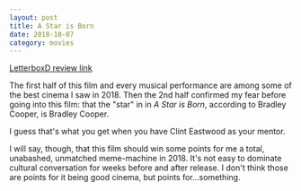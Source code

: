 ```yaml
---
layout: post
title: A Star is Born
date: 2018-10-07
category: movies
---
```

 
[LetterboxD review link](https://letterboxd.com/samarthbhaskar/film/a-star-is-born-2018/)

The first half of this film and every musical performance are among some of the best cinema I saw in 2018. Then the 2nd half confirmed my fear before going into this film: that the "star" in in <em>A Star is Born</em>, according to Bradley Cooper, is Bradley Cooper.

I guess that's what you get when you have Clint Eastwood as your mentor. 

I will say, though, that this film should win some points for me a total, unabashed, unmatched meme-machine in 2018. It's not easy to dominate cultural conversation for weeks before and after release. I don't think those are points for it being good cinema, but points for...something.